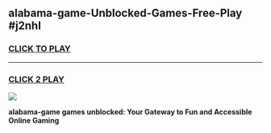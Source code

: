 
## alabama-game-Unblocked-Games-Free-Play #j2nhl
<h3>
<a href="https://us.freeplayer.one?title=alabama-game&ref=9M">CLICK TO PLAY</a></h3>
<hr>

<h3>
<a href="https://us.freeplayer.one?title=alabama-game&ref=9M">CLICK 2 PLAY</a>
  
</h3>

<a href="https://us.freeplayer.one?title=alabama-game&ref=9M"><img src="https://clearcache.store/games.png"></a>


**alabama-game games unblocked: Your Gateway to Fun and Accessible Online Gaming**
